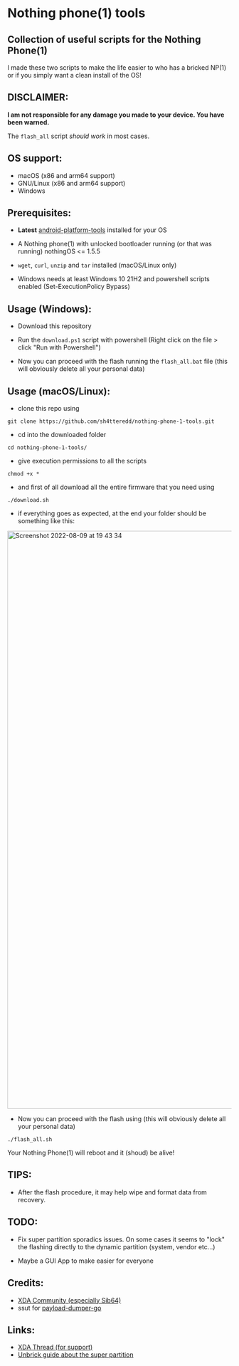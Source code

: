 # Nothing phone(1) tools

## Collection of useful scripts for the Nothing Phone(1)

I made these two scripts to make the life easier to who has a bricked NP(1) or if you simply want a clean install of the OS!

## DISCLAIMER:

**I am not responsible for any damage you made to your device. You have been warned.**

The `flash_all` script *should work* in most cases.

## OS support:

- macOS (x86 and arm64 support)
- GNU/Linux (x86 and arm64 support)
- Windows

## Prerequisites:

- **Latest** [android-platform-tools](https://developer.android.com/studio/releases/platform-tools) installed for your OS

- A Nothing phone(1) with unlocked bootloader running (or that was running) nothingOS <= 1.5.5

- `wget`, `curl`, `unzip` and `tar` installed (macOS/Linux only)

- Windows needs at least Windows 10 21H2 and powershell scripts enabled (Set-ExecutionPolicy Bypass)

## Usage (Windows):

- Download this repository

- Run the `download.ps1` script with powershell (Right click on the file > click "Run with Powershell")

- Now you can proceed with the flash running the `flash_all.bat` file (this will obviously delete all your personal data)

## Usage (macOS/Linux):

- clone this repo using

```
git clone https://github.com/sh4tteredd/nothing-phone-1-tools.git
```

- cd into the downloaded folder

```
cd nothing-phone-1-tools/
```

- give execution permissions to all the scripts

```
chmod +x *
```

- and first of all download all the entire firmware that you need using

```
./download.sh
```

- if everything goes as expected, at the end your folder should be something like this:

<img width="1299" alt="Screenshot 2022-08-09 at 19 43 34" src="https://user-images.githubusercontent.com/55893559/183725466-d1e50e9b-f751-4027-82eb-ab72316f5260.png">

- Now you can proceed with the flash using (this will obviously delete all your personal data)

```
./flash_all.sh
```

Your Nothing Phone(1) will reboot and it (shoud) be alive!

## TIPS:

- After the flash procedure, it may help wipe and format data from recovery.

## TODO:

 - Fix super partition sporadics issues. On some cases it seems to "lock" the flashing directly to the dynamic partition (system, vendor etc...)

 - Maybe a GUI App to make easier for everyone

## Credits:

- [XDA Community (especially Sib64)](https://forum.xda-developers.com/t/phone-1-rom-ota-nothing-os-repo-of-nothing-os-update-04-08-2022.4464039/)
- ssut for [payload-dumper-go](https://github.com/ssut/payload-dumper-go)

## Links:

- [XDA Thread (for support)](https://forum.xda-developers.com/t/nothing-phone-1-flashing-utilities.4478457/)
- [Unbrick guide about the super partition](https://forum.xda-developers.com/t/how-to-unbrick-nothing-phone-1-fastboot-bootloop.4501439/)
